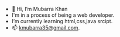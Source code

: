 - 👋 Hi, I’m Mubarra Khan
- I'm in a process of being a web developer.
-  I’m currently learning  html,css,java srcipt.
- 📫 kmubarra35@gmail.com.

<!---
Mubarra777/Mubarra777 is a ✨ special ✨ repository because its `README.md` (this file) appears on your GitHub profile.
You can click the Preview link to take a look at your changes.
--->
